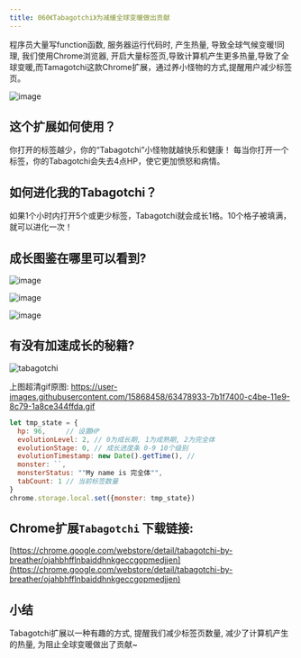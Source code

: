 ```yaml
---
title: 060《Tabagotchi》为减缓全球变暖做出贡献
---
```

程序员大量写function函数, 服务器运行代码时, 产生热量, 导致全球气候变暖!同理, 我们使用Chrome浏览器, 开启大量标签页,导致计算机产生更多热量,导致了全球变暖,而Tamagotchi这款Chrome扩展，通过养小怪物的方式,提醒用户减少标签页。


![image](https://v2fy.com/asset/060_tabagotchi/63477585-6213c480-c4b8-11e9-88b6-f1c8fb572943.png)


## 这个扩展如何使用？
你打开的标签越少，你的“Tabagotchi”小怪物就越快乐和健康！ 每当你打开一个标签，你的Tabagotchi会失去4点HP，使它更加愤怒和病情。


## 如何进化我的Tabagotchi？
如果1个小时内打开5个或更少标签，Tabagotchi就会成长1格。10个格子被填满，就可以进化一次！

## 成长图鉴在哪里可以看到?
![image](https://v2fy.com/asset/060_tabagotchi/63477871-e0bd3180-c4b9-11e9-977f-397d7f29bf6d.png)

![image](https://v2fy.com/asset/060_tabagotchi/63477932-2548cd00-c4ba-11e9-8c34-bacb2c0d20e7.png)

![image](https://v2fy.com/asset/060_tabagotchi/63478037-94262600-c4ba-11e9-86ad-3c9005304dbb.png)


## 有没有加速成长的秘籍?

![tabagotchi](https://v2fy.com/asset/060_tabagotchi/63478935-7b1f7400-c4be-11e9-8679-5f4a6a56c89c.gif)

上图超清gif原图: https://user-images.githubusercontent.com/15868458/63478933-7b1f7400-c4be-11e9-8c79-1a8ce344ffda.gif

```javascript
let tmp_state = {
  hp: 96,     // 设置HP
  evolutionLevel: 2, // 0为成长期, 1为成熟期, 2为完全体
  evolutionStage: 0, // 成长进度条 0-9 10个级别
  evolutionTimestamp: new Date().getTime(), // 
  monster: ``,
  monsterStatus: ""My name is 完全体"",
  tabCount: 1 // 当前标签数量
}
chrome.storage.local.set({monster: tmp_state})
```


## Chrome扩展`Tabagotchi` 下载链接:


[https://chrome.google.com/webstore/detail/tabagotchi-by-breather/ojahbhfflnbaiddhnkgeccgopmedjjen](https://chrome.google.com/webstore/detail/tabagotchi-by-breather/ojahbhfflnbaiddhnkgeccgopmedjjen)



## 小结

Tabagotchi扩展以一种有趣的方式, 提醒我们减少标签页数量, 减少了计算机产生的热量, 为阻止全球变暖做出了贡献~



